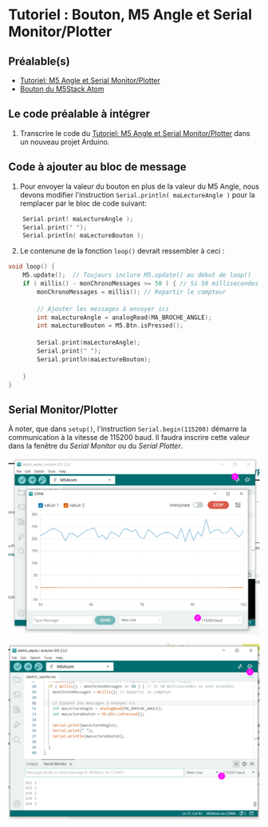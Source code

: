 # Tutoriel : Bouton, M5 Angle et Serial Monitor/Plotter

## Préalable(s)

- [Tutoriel: M5 Angle et Serial Monitor/Plotter](/m5stack/atom/tutoriel/angle-monitor.md)	
- [Bouton du M5Stack Atom](/m5stack/atom/bouton.md)

## Le code préalable à intégrer

1) Transcrire le code du [Tutoriel: M5 Angle et Serial Monitor/Plotter](/m5stack/atom/tutoriel/angle-monitor.md) dans un nouveau projet Arduino.

## Code à ajouter au bloc de message

1) Pour envoyer la valeur du bouton en plus de la valeur du M5 Angle, nous devons modifier l'instruction `Serial.println( maLectureAngle )` pour la remplacer par le bloc de code suivant:
```cpp
    Serial.print( maLectureAngle );
    Serial.print(" ");
    Serial.println( maLectureBouton );
```

2) Le contenune de la fonction `loop()` devrait ressembler à ceci :
```cpp
void loop() {
    M5.update();  // Toujours inclure M5.update() au début de loop()
    if ( millis() - monChronoMessages >= 50 ) { // Si 50 millisecondes se sont écoulées
        monChronoMessages = millis(); // Repartir le compteur

        // Ajouter les messages à envoyer ici
        int maLectureAngle = analogRead(MA_BROCHE_ANGLE);
        int maLectureBouton = M5.Btn.isPressed();

        Serial.print(maLectureAngle);
        Serial.print(" ");
        Serial.println(maLectureBouton);

    }
}
```

## Serial Monitor/Plotter

À noter, que dans `setup()`, l'instruction `Serial.begin(115200)` démarre la communication à la vitesse de 115200 baud. Il faudra inscrire cette valeur dans la fenêtre du _Serial Monitor_ ou du _Serial Plotter_.


![](angle_button_serial-plotter.png)

![](angle_button_serial-monitor.png)
